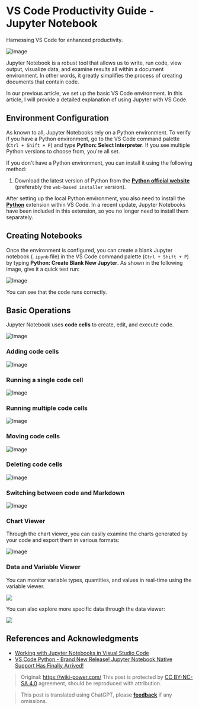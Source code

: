 # VS Code Productivity Guide - Jupyter Notebook

Harnessing VS Code for enhanced productivity.

![Image](https://img.wiki-power.com/d/wiki-media/img/20200323155728.png)

Jupyter Notebook is a robust tool that allows us to write, run code, view output, visualize data, and examine results all within a document environment. In other words, it greatly simplifies the process of creating documents that contain code.

In our previous article, we set up the basic VS Code environment. In this article, I will provide a detailed explanation of using Jupyter with VS Code.

## Environment Configuration

As known to all, Jupyter Notebooks rely on a Python environment. To verify if you have a Python environment, go to the VS Code command palette (`Ctrl + Shift + P`) and type **Python: Select Interpreter**. If you see multiple Python versions to choose from, you're all set.

If you don't have a Python environment, you can install it using the following method:

1. Download the latest version of Python from the [**Python official website**](https://www.python.org/) (preferably the `web-based installer` version).

After setting up the local Python environment, you also need to install the [**Python**](https://marketplace.visualstudio.com/items?itemName=ms-python.python) extension within VS Code. In a recent update, Jupyter Notebooks have been included in this extension, so you no longer need to install them separately.

## Creating Notebooks

Once the environment is configured, you can create a blank Jupyter notebook (`.ipynb` file) in the VS Code command palette (`Ctrl + Shift + P`) by typing **Python: Create Blank New Jupyter**. As shown in the following image, give it a quick test run:

![Image](https://img.wiki-power.com/d/wiki-media/img/20200323153020.png)

You can see that the code runs correctly.

## Basic Operations

Jupyter Notebook uses **code cells** to create, edit, and execute code.

![Image](https://img.wiki-power.com/d/wiki-media/img/20200323153717.png)

### Adding code cells

![Image](https://img.wiki-power.com/d/wiki-media/img/20200323153850.png)

### Running a single code cell

![Image](https://img.wiki-power.com/d/wiki-media/img/20200323153939.png)

### Running multiple code cells

![Image](https://img.wiki-power.com/d/wiki-media/img/20200323154005.png)

### Moving code cells

![Image](https://img.wiki-power.com/d/wiki-media/img/20200323154059.png)

### Deleting code cells

![Image](https://img.wiki-power.com/d/wiki-media/img/20200323154148.png)

### Switching between code and Markdown

![Image](https://img.wiki-power.com/d/wiki-media/img/20200323154242.png)

### Chart Viewer

Through the chart viewer, you can easily examine the charts generated by your code and export them in various formats:

![Image](https://img.wiki-power.com/d/wiki-media/img/20200323154555.png)

### Data and Variable Viewer

You can monitor variable types, quantities, and values in real-time using the variable viewer.

![](https://img.wiki-power.com/d/wiki-media/img/20200323154758.png)

You can also explore more specific data through the data viewer:

![](https://img.wiki-power.com/d/wiki-media/img/20200323154832.png)

## References and Acknowledgments

- [Working with Jupyter Notebooks in Visual Studio Code](https://code.visualstudio.com/docs/python/jupyter-support)
- [VS Code Python - Brand New Release! Jupyter Notebook Native Support Has Finally Arrived!](https://zhuanlan.zhihu.com/p/85445777)

> Original: <https://wiki-power.com/>
> This post is protected by [CC BY-NC-SA 4.0](https://creativecommons.org/licenses/by/4.0/deed.en) agreement, should be reproduced with attribution.

> This post is translated using ChatGPT, please [**feedback**](https://github.com/linyuxuanlin/Wiki_MkDocs/issues/new) if any omissions.